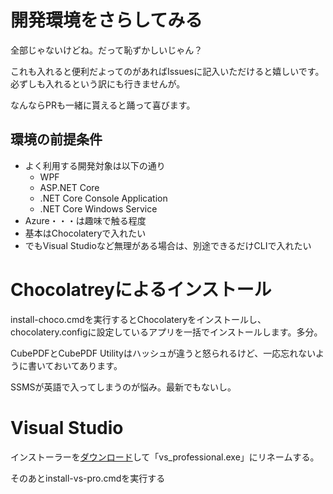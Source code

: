 # 開発環境をさらしてみる

全部じゃないけどね。だって恥ずかしいじゃん？

これも入れると便利だよってのがあればIssuesに記入いただけると嬉しいです。必ずしも入れるという訳にも行きませんが。

なんならPRも一緒に貰えると踊って喜びます。

## 環境の前提条件

- よく利用する開発対象は以下の通り
    - WPF
    - ASP.NET Core
    - .NET Core Console Application
    - .NET Core Windows Service
- Azure・・・は趣味で触る程度
- 基本はChocolateryで入れたい
- でもVisual Studioなど無理がある場合は、別途できるだけCLIで入れたい
# Chocolatreyによるインストール

install-choco.cmdを実行するとChocolateryをインストールし、chocolatery.configに設定しているアプリを一括でインストールします。多分。

CubePDFとCubePDF Utilityはハッシュが違うと怒られるけど、一応忘れないように書いておいてあります。

SSMSが英語で入ってしまうのが悩み。最新でもないし。

# Visual Studio

インストーラーを[ダウンロード](https://visualstudio.microsoft.com/thank-you-downloading-visual-studio/?sku=professional&rel=16&utm_medium=microsoft&utm_source=docs.microsoft.com&utm_campaign=link+cta&utm_content=download+commandline+parameters+vs2019+rc)して「vs_professional.exe」にリネームする。


そのあとinstall-vs-pro.cmdを実行する